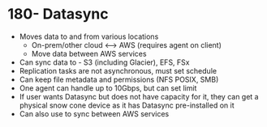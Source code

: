 # 180- Datasync
- Moves data to and from various locations
	- On-prem/other cloud <--> AWS (requires agent on client)
	- Move data between AWS services 
- Can sync data to - S3 (including Glacier), EFS, FSx
- Replication tasks are not asynchronous, must set schedule
- Can keep file metadata and permissions (NFS POSIX, SMB)
- One agent can handle up to 10Gbps, but can set limit
- If user wants Datasync but does not have capacity for it, they can get a physical snow cone device as it has Datasync pre-installed on it
- Can also use to sync between AWS services